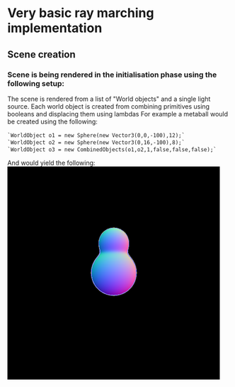 # Very basic ray marching implementation

## Scene creation
### Scene is being rendered in the initialisation phase using the following setup:
The scene is rendered from a list of "World objects" and a single light source.
Each world object is created from combining primitives using booleans and displacing them using lambdas
For example a metaball would be created using the following:

    `WorldObject o1 = new Sphere(new Vector3(0,0,-100),12);`
    `WorldObject o2 = new Sphere(new Vector3(0,16,-100),8);`
    `WorldObject o3 = new CombinedObjects(o1,o2,1,false,false,false);`
    
And would yield the following:
![alt text](https://github.com/Nano112/rayMarcher/blob/master/examples/metaball.png?raw=true)
 
